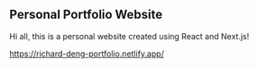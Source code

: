 ## Personal Portfolio Website

Hi all, this is a personal website created using React and Next.js!

https://richard-deng-portfolio.netlify.app/
